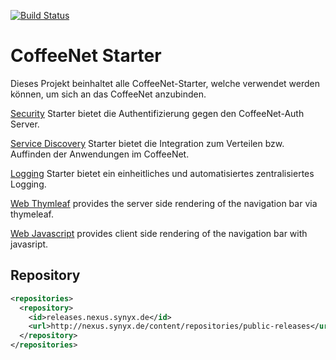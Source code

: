 [![Build Status](https://travis-ci.org/coffeenet/coffeenet-starter.svg?branch=master)](https://travis-ci.org/coffeenet/coffeenet-starter)

# CoffeeNet Starter

Dieses Projekt beinhaltet alle CoffeeNet-Starter, welche verwendet werden können, um sich an das CoffeeNet anzubinden.

[Security](./coffeenet-starter-sso/README.md)
Starter bietet die Authentifizierung gegen den CoffeeNet-Auth Server.

[Service Discovery](./coffeenet-starter-discovery/README.md)
Starter bietet die Integration zum Verteilen bzw. Auffinden der Anwendungen im CoffeeNet.

[Logging](./coffeenet-starter-logging/README.md)
Starter bietet ein einheitliches und automatisiertes zentralisiertes Logging.

[Web Thymleaf](./coffeenet-starter-web-thymeleaf/README.md)
provides the server side rendering of the navigation bar via thymeleaf.

[Web Javascript](./coffeenet-starter-web-javascript/README.md)
provides client side rendering of the navigation bar with javasript.

## Repository

```xml
<repositories>
  <repository>
    <id>releases.nexus.synyx.de</id>
    <url>http://nexus.synyx.de/content/repositories/public-releases</url>
  </repository>
</repositories>
```
